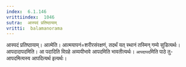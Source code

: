 ```yaml
---
index:  6.1.146
vrittiindex:  1046
sutra:  आस्पदं प्रतिष्ठायाम्
vritti:  balamanorama 
---
```


आस्पदं प्रतिष्ठायाम्। आत्मेति। आत्मयापनं=शरीरसंरक्षणं, तदर्थं यत् स्थानं तस्मिन् गम्ये सुडित्यर्थः। आपदादापदमिति। आ पदादिति विग्रहे अव्ययीभावे आपदमिति भावतीत्यर्थः। `आपदापद`मिति पाठे तु-आपदमित्यस्य आपदित्यर्थ इत्यर्थः। 

